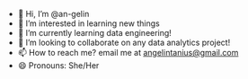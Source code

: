 - 👋 Hi, I’m @an-gelin
- 👀 I’m interested in learning new things
- 🌱 I’m currently learning data engineering!
- 💞️ I’m looking to collaborate on any data analytics project!
- 📫 How to reach me? email me at angelintanius@gmail.com
- 😄 Pronouns: She/Her

<!---
an-gelin/an-gelin is a ✨ special ✨ repository because its `README.md` (this file) appears on your GitHub profile.
You can click the Preview link to take a look at your changes.
--->
